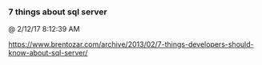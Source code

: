 ﻿

### 7 things about sql server
@ 2/12/17 8:12:39 AM

https://www.brentozar.com/archive/2013/02/7-things-developers-should-know-about-sql-server/

